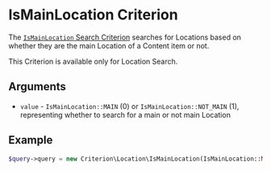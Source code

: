 # IsMainLocation Criterion

The [`IsMainLocation` Search Criterion](https://github.com/ezsystems/ezpublish-kernel/blob/v7.5.6/eZ/Publish/API/Repository/Values/Content/Query/Criterion/LanguageCode.php)
searches for Locations based on whether they are the main Location of a Content item or not.

This Criterion is available only for Location Search.

## Arguments

- `value` - `IsMainLocation::MAIN` (0) or `IsMainLocation::NOT_MAIN` (1),
representing whether to search for a main or not main Location

## Example

``` php
$query->query = new Criterion\Location\IsMainLocation(IsMainLocation::MAIN);
```
